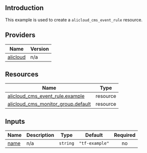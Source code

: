 <!-- BEGIN_TF_DOCS -->
## Introduction

This example is used to create a `alicloud_cms_event_rule` resource.

## Providers

| Name | Version |
|------|---------|
| <a name="provider_alicloud"></a> [alicloud](#provider\_alicloud) | n/a |

## Resources

| Name | Type |
|------|------|
| [alicloud_cms_event_rule.example](https://registry.terraform.io/providers/aliyun/alicloud/latest/docs/resources/cms_event_rule) | resource |
| [alicloud_cms_monitor_group.default](https://registry.terraform.io/providers/aliyun/alicloud/latest/docs/resources/cms_monitor_group) | resource |

## Inputs

| Name | Description | Type | Default | Required |
|------|-------------|------|---------|:--------:|
| <a name="input_name"></a> [name](#input\_name) | n/a | `string` | `"tf-example"` | no |
<!-- END_TF_DOCS -->    